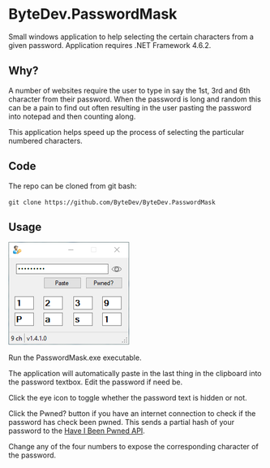 # ByteDev.PasswordMask

Small windows application to help selecting the certain characters from a given password.  Application requires .NET Framework 4.6.2.

## Why?

A number of websites require the user to type in say the 1st, 3rd and 6th character from their password.  When the password is long and random this can be a pain to find out often resulting in the user pasting the password into notepad and then counting along.  

This application helps speed up the process of selecting the particular numbered characters.

## Code

The repo can be cloned from git bash:

`git clone https://github.com/ByteDev/ByteDev.PasswordMask`

## Usage

![](https://raw.githubusercontent.com/ByteDev/ByteDev.PasswordMask/master/images/screen1.png)

Run the PasswordMask.exe executable.

The application will automatically paste in the last thing in the clipboard into the password textbox.  Edit the password if need be.

Click the eye icon to toggle whether the password text is hidden or not.

Click the Pwned? button if you have an internet connection to check if the password has check been pwned.  This sends a partial hash of your password to the [Have I Been Pwned API](https://haveibeenpwned.com/).

Change any of the four numbers to expose the corresponding character of the password.
